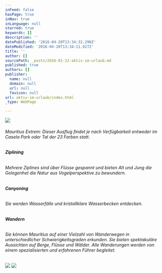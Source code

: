 ```yaml
---
inFeed: false
hasPage: true
inNav: true
inLanguage: null
starred: true
keywords: []
description: ''
datePublished: '2016-04-20T13:34:32.290Z'
dateModified: '2016-04-20T13:34:11.927Z'
title: ''
author: []
sourcePath: _posts/2016-01-22-aktiv-im-urlaub.md
published: true
authors: []
publisher:
  name: null
  domain: null
  url: null
  favicon: null
url: aktiv-im-urlaub/index.html
_type: WebPage

---
```

![](https://the-grid-user-content.s3-us-west-2.amazonaws.com/d76331ad-d74e-42ea-9bb6-413102e934fd.jpg)

###### Mauritius Extrem: Dieser Ausflug findet je nach Verfügbarkeit entweder im Casela Park oder Tal der 23 Farben statt.

###### **Ziplining**

###### Mehrere Ziplines sind über Flüsse gespannt und bieten Alt und Jung die Gelegenhet die Natur aus Vogelperspektive zu bewundern.

###### **Canyoning**

###### Sie werden Wasserfälle und kristallklare Wasserbecken entdecken.

###### **Wandern**

###### Sie können Mauritius auf einer Vielzahl von Wanderwegen in unterschiedlicher Schwierigkeitsgraden erkunden. Sie bieten spektakuläre Aussichten auf Berge, Flüsse und Wälder. Alle Wanderungen werden von einem spezialisierten und erfahrenen Führer begleitet.
![](https://the-grid-user-content.s3-us-west-2.amazonaws.com/c5323750-5b07-40dd-b4db-9763b6268970.jpg)
![](https://the-grid-user-content.s3-us-west-2.amazonaws.com/7674c481-621a-4cff-992c-551c579138f9.jpg)